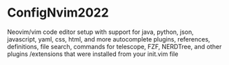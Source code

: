 # ConfigNvim2022
Neovim/vim code editor setup with support for java, python, json, javascript, yaml, css, html, and more autocomplete plugins, references, definitions, file search, commands for telescope, FZF, NERDTree, and other plugins /extensions that were installed from your init.vim file
